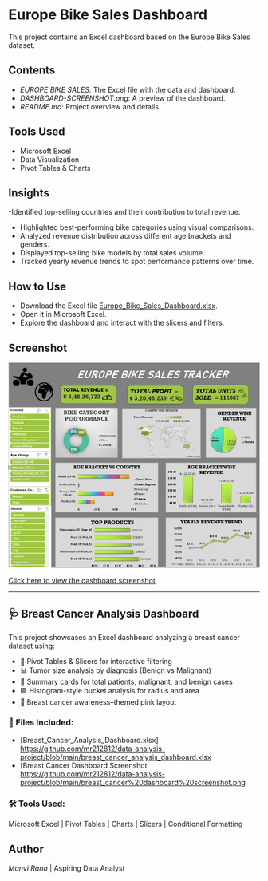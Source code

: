 # Europe Bike Sales Dashboard

This project contains an Excel dashboard based on the Europe Bike Sales dataset.

## Contents

- *EUROPE BIKE SALES*: The Excel file with the data and dashboard.
- *DASHBOARD-SCREENSHOT.png*: A preview of the dashboard.
- *README.md*: Project overview and details.

## Tools Used

- Microsoft Excel
- Data Visualization
- Pivot Tables & Charts

## Insights

-Identified top-selling countries and their contribution to total revenue.
- Highlighted best-performing bike categories using visual comparisons.
- Analyzed revenue distribution across different age brackets and genders.
- Displayed top-selling bike models by total sales volume.
- Tracked yearly revenue trends to spot performance patterns over time.
  
## How to Use
- Download the Excel file [Europe_Bike_Sales_Dashboard.xlsx](Europe_Bike_Sales_Dashboard.xlsx).
- Open it in Microsoft Excel.
- Explore the dashboard and interact with the slicers and filters.

## Screenshot

![Dashboard](DASHBOARD-SCREENSHOT.png)

[Click here to view the dashboard screenshot](DASHBOARD-SCREENSHOT.png)

 
---

## 🩺 Breast Cancer Analysis Dashboard

This project showcases an Excel dashboard analyzing a breast cancer dataset using:

- 🎯 Pivot Tables & Slicers for interactive filtering  
- 📊 Tumor size analysis by diagnosis (Benign vs Malignant)  
- 🧮 Summary cards for total patients, malignant, and benign cases  
- 🟪 Histogram-style bucket analysis for radius and area  
- 💖 Breast cancer awareness–themed pink layout

### 🔗 Files Included:
- [Breast_Cancer_Analysis_Dashboard.xlsx] https://github.com/mr212812/data-analysis-project/blob/main/breast_cancer_analysis_dashboard.xlsx
- [Breast Cancer Dashboard Screenshot https://github.com/mr212812/data-analysis-project/blob/main/breast_cancer%20dashboard%20screenshot.png

### 🛠 Tools Used:
Microsoft Excel | Pivot Tables | Charts | Slicers | Conditional Formatting

## Author
*Manvi Rana* | Aspiring Data Analyst 
